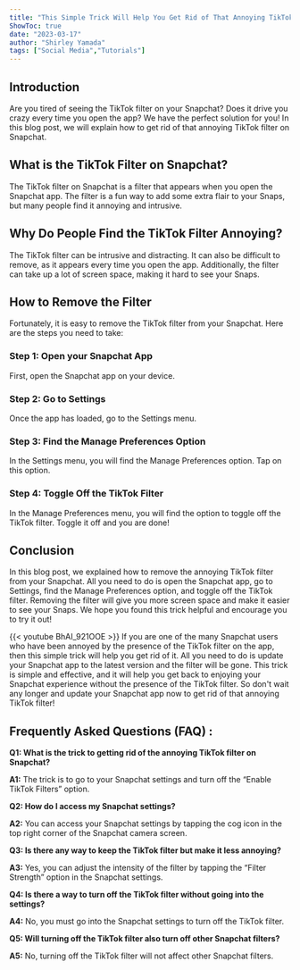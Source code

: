 ```yaml
---
title: "This Simple Trick Will Help You Get Rid of That Annoying TikTok Filter on Snapchat!"
ShowToc: true 
date: "2023-03-17"
author: "Shirley Yamada" 
tags: ["Social Media","Tutorials"]
---
```

## Introduction

Are you tired of seeing the TikTok filter on your Snapchat? Does it drive you crazy every time you open the app? We have the perfect solution for you! In this blog post, we will explain how to get rid of that annoying TikTok filter on Snapchat. 

## What is the TikTok Filter on Snapchat?

The TikTok filter on Snapchat is a filter that appears when you open the Snapchat app. The filter is a fun way to add some extra flair to your Snaps, but many people find it annoying and intrusive. 

## Why Do People Find the TikTok Filter Annoying?

The TikTok filter can be intrusive and distracting. It can also be difficult to remove, as it appears every time you open the app. Additionally, the filter can take up a lot of screen space, making it hard to see your Snaps. 

## How to Remove the Filter

Fortunately, it is easy to remove the TikTok filter from your Snapchat. Here are the steps you need to take: 

### Step 1: Open your Snapchat App

First, open the Snapchat app on your device. 

### Step 2: Go to Settings

Once the app has loaded, go to the Settings menu. 

### Step 3: Find the Manage Preferences Option

In the Settings menu, you will find the Manage Preferences option. Tap on this option. 

### Step 4: Toggle Off the TikTok Filter

In the Manage Preferences menu, you will find the option to toggle off the TikTok filter. Toggle it off and you are done! 

## Conclusion

In this blog post, we explained how to remove the annoying TikTok filter from your Snapchat. All you need to do is open the Snapchat app, go to Settings, find the Manage Preferences option, and toggle off the TikTok filter. Removing the filter will give you more screen space and make it easier to see your Snaps. We hope you found this trick helpful and encourage you to try it out!

{{< youtube BhAI_921OOE >}} 
If you are one of the many Snapchat users who have been annoyed by the presence of the TikTok filter on the app, then this simple trick will help you get rid of it. All you need to do is update your Snapchat app to the latest version and the filter will be gone. This trick is simple and effective, and it will help you get back to enjoying your Snapchat experience without the presence of the TikTok filter. So don't wait any longer and update your Snapchat app now to get rid of that annoying TikTok filter!

## Frequently Asked Questions (FAQ) :
**Q1: What is the trick to getting rid of the annoying TikTok filter on Snapchat?**

**A1:** The trick is to go to your Snapchat settings and turn off the “Enable TikTok Filters” option. 

**Q2: How do I access my Snapchat settings?**

**A2:** You can access your Snapchat settings by tapping the cog icon in the top right corner of the Snapchat camera screen. 

**Q3: Is there any way to keep the TikTok filter but make it less annoying?**

**A3:** Yes, you can adjust the intensity of the filter by tapping the “Filter Strength” option in the Snapchat settings. 

**Q4: Is there a way to turn off the TikTok filter without going into the settings?**

**A4:** No, you must go into the Snapchat settings to turn off the TikTok filter. 

**Q5: Will turning off the TikTok filter also turn off other Snapchat filters?**

**A5:** No, turning off the TikTok filter will not affect other Snapchat filters.


